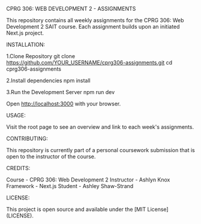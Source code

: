 CPRG 306: WEB DEVELOPMENT 2 - ASSIGNMENTS

This repository contains all weekly assignments for the CPRG 306: Web Development 2 SAIT course. Each assignment builds upon an initiated Next.js project.

INSTALLATION:

1.Clone Repository
git clone https://github.com/YOUR_USERNAME/cprg306-assignments.git
cd cprg306-assignments

2.Install dependencies
npm install

3.Run the Development Server
npm run dev

Open [http://localhost:3000](http://localhost:3000) with your browser.

USAGE:

Visit the root page to see an overview and link to each week's assignments.

CONTRIBUTING:

This repository is currently part of a personal coursework submission that is open to the instructor of the course.

CREDITS:

Course - CPRG 306: Web Development 2
Instructor - Ashlyn Knox
Framework - Next.js
Student - Ashley Shaw-Strand

LICENSE:

This project is open source and available under the [MIT License] (LICENSE).


